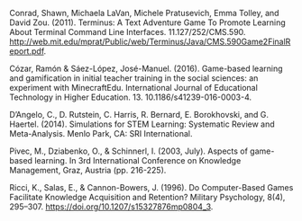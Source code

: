 Conrad, Shawn, Michaela LaVan, Michele Pratusevich, Emma Tolley, and David Zou. (2011). Terminus: A Text Adventure Game To Promote Learning About Terminal Command Line Interfaces. 11.127/252/CMS.590. http://web.mit.edu/mprat/Public/web/Terminus/Java/CMS.590Game2FinalReport.pdf.

Cózar, Ramón & Sáez-López, José-Manuel. (2016). Game-based learning and gamification in initial teacher training in the social sciences: an experiment with MinecraftEdu. International Journal of Educational Technology in Higher Education. 13. 10.1186/s41239-016-0003-4.

D’Angelo, C., D. Rutstein, C. Harris, R. Bernard, E. Borokhovski, and G. Haertel. (2014). Simulations for STEM Learning: Systematic Review and Meta-Analysis. Menlo Park, CA: SRI International.

Pivec, M., Dziabenko, O., & Schinnerl, I. (2003, July). Aspects of game-based learning. In 3rd International Conference on Knowledge Management, Graz, Austria (pp. 216-225).

Ricci, K., Salas, E., & Cannon-Bowers, J. (1996). Do Computer-Based Games Facilitate Knowledge Acquisition and Retention? Military Psychology, 8(4), 295–307. https://doi.org/10.1207/s15327876mp0804_3.

